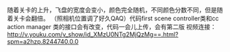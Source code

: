 随着关卡的上升，飞盘的宽度会变小，颜色完全随机，不同颜色分数不同，但是随着关卡会翻倍。
（照相机位置调了好久QAQ）代码first scene controller类和cc action manager 类的接口会有改变，代码一会儿上传，会有第二版
视频连接：http://v.youku.com/v_show/id_XMzU0NTg2MjQzMg==.html?spm=a2hzp.8244740.0.0

